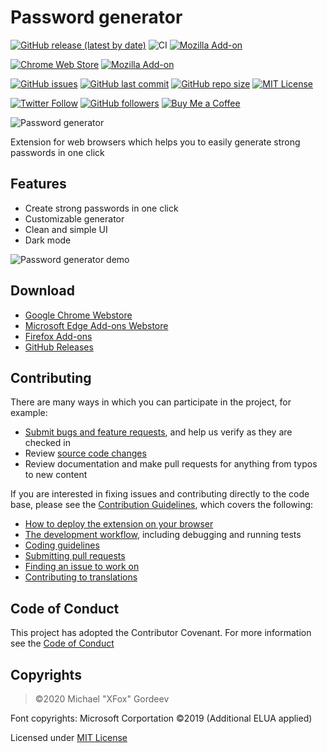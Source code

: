# Password generator
[![GitHub release (latest by date)](https://img.shields.io/github/v/release/xfox111/PasswordGeneratorExtension)](https://github.com/xfox111/PasswordGeneratorExtension/releases/latest)
![CI](https://github.com/XFox111/PasswordGeneratorExtension/workflows/CI/badge.svg)
[![Mozilla Add-on](https://img.shields.io/amo/rating/easy-password-generator?label=Firefox%20rating)](https://addons.mozilla.org/firefox/addon/easy-password-generator/)

[![Chrome Web Store](https://img.shields.io/chrome-web-store/users/jnjobgjobffgmgfnkpkjfjkkfhfikmfl?label=Chrome%20Webstore%20downloads)](https://chrome.google.com/webstore/detail/jnjobgjobffgmgfnkpkjfjkkfhfikmfl)
[![Mozilla Add-on](https://img.shields.io/amo/users/easy-password-generator?label=Firefox%20Webstore%20downloads)](https://addons.mozilla.org/firefox/addon/easy-password-generator/)

[![GitHub issues](https://img.shields.io/github/issues/xfox111/PasswordGeneratorExtension)](https://github.com/xfox111/PasswordGeneratorExtension/issues)
[![GitHub last commit](https://img.shields.io/github/last-commit/xfox111/PasswordGeneratorExtension)](https://github.com/xfox111/PasswordGeneratorExtension/commits/master)
[![GitHub repo size](https://img.shields.io/github/repo-size/xfox111/PasswordGeneratorExtension?label=repo%20size)](https://github.com/xfox111/PasswordGeneratorExtension)
[![MIT License](https://img.shields.io/github/license/xfox111/PasswordGeneratorExtension)](https://opensource.org/licenses/MIT)

[![Twitter Follow](https://img.shields.io/twitter/follow/xfox111?style=social)](https://twitter.com/xfox111)
[![GitHub followers](https://img.shields.io/github/followers/xfox111?label=Follow%20@xfox111&style=social)](https://github.com/xfox111)
[![Buy Me a Coffee](https://img.shields.io/badge/Buy%20Me%20a%20Coffee-%40xfox111-orange)](https://buymeacoffee.com/xfox111)

![Password generator](https://xfox111.net/ma4rop)

Extension for web browsers which helps you to easily generate strong passwords in one click

## Features
- Create strong passwords in one click
- Customizable generator
- Clean and simple UI
- Dark mode

![Password generator demo](https://xfox111.net/1cj439)

## Download
- [Google Chrome Webstore](https://chrome.google.com/webstore/detail/jnjobgjobffgmgfnkpkjfjkkfhfikmfl)
- [Microsoft Edge Add-ons Webstore](https://microsoftedge.microsoft.com/addons/detail/manimdhobjbkfpeeehlhhneookiokpbj)
- [Firefox Add-ons](https://addons.mozilla.org/en-US/firefox/addon/easy-password-generator/)
- [GitHub Releases](https://github.com/xfox111/PasswordGeneratorExtension/releases/latest)

## Contributing
There are many ways in which you can participate in the project, for example:
- [Submit bugs and feature requests](https://github.com/xfox111/PasswordGeneratorExtension/issues), and help us verify as they are checked in
- Review [source code changes](https://github.com/xfox111/PasswordGeneratorExtension/pulls)
- Review documentation and make pull requests for anything from typos to new content

If you are interested in fixing issues and contributing directly to the code base, please see the [Contribution Guidelines](https://github.com/XFox111/PasswordGeneratorExtension/blob/master/CONTRIBUTING.md), which covers the following:
- [How to deploy the extension on your browser](https://github.com/XFox111/PasswordGeneratorExtension/blob/master/CONTRIBUTING.md#deploy-test-version-on-your-browser)
- [The development workflow](https://github.com/XFox111/PasswordGeneratorExtension/blob/master/CONTRIBUTING.md#development-workflow), including debugging and running tests
- [Coding guidelines](https://github.com/XFox111/PasswordGeneratorExtension/blob/master/CONTRIBUTING.md#coding-guidelines)
- [Submitting pull requests](https://github.com/XFox111/PasswordGeneratorExtension/blob/master/CONTRIBUTING.md#submitting-pull-requests)
- [Finding an issue to work on](https://github.com/XFox111/PasswordGeneratorExtension/blob/master/CONTRIBUTING.md#finding-an-issue-to-work-on)
- [Contributing to translations](https://github.com/XFox111/PasswordGeneratorExtension/blob/master/CONTRIBUTING.md#contributing-to-translations)

## Code of Conduct
This project has adopted the Contributor Covenant. For more information see the [Code of Conduct](https://github.com/XFox111/PasswordGeneratorExtension/blob/master/CODE_OF_CONDUCT.md)

## Copyrights
> ©2020 Michael "XFox" Gordeev

Font copyrights: Microsoft Corportation ©2019 (Additional ELUA applied)

Licensed under [MIT License](https://opensource.org/licenses/MIT)